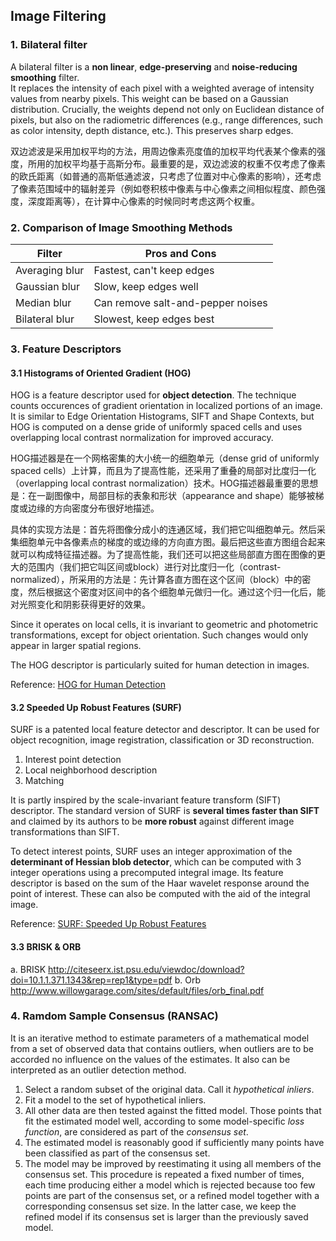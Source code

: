 ﻿## Image Filtering

### 1. Bilateral filter
A bilateral filter is a __non linear__, __edge-preserving__ and __noise-reducing smoothing__ filter.  
It replaces the intensity of each pixel with a weighted average of intensity values from nearby pixels. This weight can be based on a Gaussian distribution. Crucially, the weights depend not only on Euclidean distance of pixels, but also on the radiometric differences (e.g., range differences, such as color intensity, depth distance, etc.). This preserves sharp edges.  

双边滤波是采用加权平均的方法，用周边像素亮度值的加权平均代表某个像素的强度，所用的加权平均基于高斯分布。最重要的是，双边滤波的权重不仅考虑了像素的欧氏距离（如普通的高斯低通滤波，只考虑了位置对中心像素的影响），还考虑了像素范围域中的辐射差异（例如卷积核中像素与中心像素之间相似程度、颜色强度，深度距离等），在计算中心像素的时候同时考虑这两个权重。  

### 2. Comparison of Image Smoothing Methods
| Filter         | Pros and Cons                     |
|----------------|-----------------------------------|
| Averaging blur | Fastest, can't keep edges         |
| Gaussian blur  | Slow, keep edges well             |
| Median blur    | Can remove salt-and-pepper noises |
| Bilateral blur | Slowest, keep edges best          |

### 3. Feature Descriptors

#### 3.1 Histograms of Oriented Gradient (HOG)
HOG is a feature descriptor used for __object detection__.
The technique counts occurences of gradient orientation in localized portions of an image. It is similar to Edge Orientation Histograms, SIFT and Shape Contexts, but HOG is computed on a dense gride of uniformly spaced cells and uses overlapping local contrast normalization for improved accuracy.  

HOG描述器是在一个网格密集的大小统一的细胞单元（dense grid of uniformly spaced cells）上计算，而且为了提高性能，还采用了重叠的局部对比度归一化（overlapping local contrast normalization）技术。HOG描述器最重要的思想是：在一副图像中，局部目标的表象和形状（appearance and shape）能够被梯度或边缘的方向密度分布很好地描述。  

具体的实现方法是：首先将图像分成小的连通区域，我们把它叫细胞单元。然后采集细胞单元中各像素点的梯度的或边缘的方向直方图。最后把这些直方图组合起来就可以构成特征描述器。为了提高性能，我们还可以把这些局部直方图在图像的更大的范围内（我们把它叫区间或block）进行对比度归一化（contrast-normalized），所采用的方法是：先计算各直方图在这个区间（block）中的密度，然后根据这个密度对区间中的各个细胞单元做归一化。通过这个归一化后，能对光照变化和阴影获得更好的效果。

Since it operates on local cells, it is invariant to geometric and photometric transformations, except for object orientation. Such changes would only appear in larger spatial regions.  

The HOG descriptor is particularly suited for human detection in images.

Reference: [HOG for Human Detection](https://lear.inrialpes.fr/people/triggs/pubs/Dalal-cvpr05.pdf)

#### 3.2 Speeded Up Robust Features (SURF)
SURF is a patented local feature detector and descriptor. It can be used for object recognition, image registration, classification or 3D reconstruction.  
1. Interest point detection
2. Local neighborhood description
3. Matching

It is partly inspired by the scale-invariant feature transform (SIFT) descriptor. The standard version of SURF is __several times faster than SIFT__ and claimed by its authors to be __more robust__ against different image transformations than SIFT.  

To detect interest points, SURF uses an integer approximation of the __determinant of Hessian blob detector__, which can be computed with 3 integer operations using a precomputed integral image. Its feature descriptor is based on the sum of the Haar wavelet response around the point of interest. These can also be computed with the aid of the integral image.  

Reference: [SURF: Speeded Up Robust Features](https://www.vision.ee.ethz.ch/~surf/eccv06.pdf)

#### 3.3 BRISK & ORB
 a. BRISK http://citeseerx.ist.psu.edu/viewdoc/download?doi=10.1.1.371.1343&rep=rep1&type=pdf
 b. Orb http://www.willowgarage.com/sites/default/files/orb_final.pdf

### 4. Ramdom Sample Consensus (RANSAC)
It is an iterative method to estimate parameters of a mathematical model from a set of observed data that contains outliers, when outliers are to be accorded no influence on the values of the estimates. It also can be interpreted as an outlier detection method.  
1. Select a random subset of the original data. Call it _hypothetical inliers_.
2. Fit a model to the set of hypothetical inliers.
3. All other data are then tested against the fitted model. Those points that fit the estimated model well, according to some model-specific _loss function_, are considered as part of the _consensus set_.
4. The estimated model is reasonably good if sufficiently many points have been classified as part of the consensus set.
5. The model may be improved by reestimating it using all members of the consensus set.
This procedure is repeated a fixed number of times, each time producing either a model which is rejected because too few points are part of the consensus set, or a refined model together with a corresponding consensus set size. In the latter case, we keep the refined model if its consensus set is larger than the previously saved model.  
